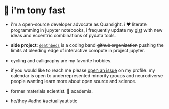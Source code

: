 # 👋 i'm tony fast

* i'm a open-source developer advocate as Quansight. i ❤️ literate programming in jupyter notebooks, i frequently update my [gist](https://gist.github.com/tonyfast) with new ideas and eccentric combinations of pydata 
tools.

* __side project__: [`deathbeds`](https://github.com/deathbeds) is a coding band ~~github organization~~ pushing the limits at bleeding edge of interactive compute in project jupyter.

* cycling and calligraphy are my favorite hobbies.

* if you would like to reach me please [open an issue](https://github.com/tonyfast/tonyfast/issues) on my profile. my calendar is open to underrepresented minority groups and neurodiverse people wanting learn more about open source and science.

* former materials scientist. 🖕 academia.

* he/they #adhd #actuallyautistic
